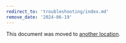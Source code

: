 ```yaml
---
redirect_to: 'troubleshooting/index.md'
remove_date: '2024-06-19'
---
```


This document was moved to [another location](troubleshooting/index.md).

<!-- This redirect file can be deleted after <2024-06-19>. -->
<!-- Redirects that point to other docs in the same project expire in three months. -->
<!-- Redirects that point to docs in a different project or site (link is not relative and starts with `https:`) expire in one year. -->
<!-- Before deletion, see: https://docs.gitlab.com/ee/development/documentation/redirects.html -->
